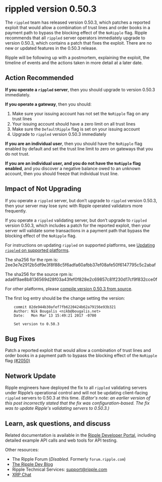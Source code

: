 # rippled version 0.50.3

The `rippled` team has released version 0.50.3, which patches a reported exploit that would allow a combination of trust lines and order books in a payment path to bypass the blocking effect of the `NoRipple` flag. Ripple recommends that all `rippled` server operators immediately upgrade to version 0.50.3, which contains a patch that fixes the exploit. There are no new or updated features in the 0.50.3 release.

Ripple will be following up with a postmortem, explaining the exploit, the timeline of events and the actions taken in more detail at a later date.

## Action Recommended

**If you operate a `rippled` server**, then you should upgrade to version 0.50.3 immediately.

**If you operate a gateway**, then you should:
1. Make sure your issuing account has not set the `NoRipple` flag on any trust lines
2. Your issuing account should have a zero limit on all trust lines
3. Make sure the `DefaultRipple` flag is set on your issuing account
4. Upgrade to `rippled` version 0.50.3 immediately

**If you are an individual user**, then you should have the `NoRipple` flag enabled by default and set the trust line limit to zero on gateways that you do not trust.

**If you are an individual user, and you do not have the `NoRipple` flag enabled**, and you discover a negative balance owed to an unknown account, then you should freeze that individual trust line.

## Impact of Not Upgrading

If you operate a `rippled` server, but don’t upgrade to `rippled` version 0.50.3, then your server may lose sync with Ripple operated validators more frequently.

If you operate a `rippled` validating server, but don’t upgrade to `rippled` version 0.50.3, which includes a patch for the reported exploit, then your server will validate some transactions in a payment path that bypass the blocking effect of the `NoRipple` flag.

For instructions on updating `rippled` on supported platforms, see [Updating `rippled` on supported platforms](https://ripple.com/build/rippled-setup/#updating-rippled).

The sha256 for the rpm is: 2ee3e7e2912b5df9e3f8f88c5f6adfa60afbb37ef08afe50f6147795c5c2abaf

The sha256 for the source rpm is: ada6f9ae8b8136569d28f03a43fef0f828e2c69857c81f230d17cf9f832cce0f

For other platforms, please [compile version 0.50.3 from source](https://github.com/ripple/rippled/tree/master/Builds).

The first log entry should be the change setting the version:

        commit 82de944b30afef7fb6220424b62a79156e93b321
        Author: Nik Bougalis <nikb@bougalis.net>
        Date:   Mon Mar 13 15:49:21 2017 -0700

        Set version to 0.50.3

## Bug Fixes

Patch a reported exploit that would allow a combination of trust lines and order books in a payment path to bypass the blocking effect of the `NoRipple` flag [(#2050)](https://github.com/ripple/rippled/pull/2050/commits/0b187a6a4eb503c91efca997aae32c4c9b45f115)

## Network Update

Ripple engineers have deployed the fix to all `rippled` validating servers under Ripple’s operational control and will not be updating client-facing `rippled` servers to 0.50.3 at this time. _(Editor's note: an earlier version of this post incorrectly stated that the fix was configuration-based. The fix was to update Ripple's validating servers to 0.50.3.)_

## Learn, ask questions, and discuss
Related documentation is available in the [Ripple Developer Portal](https://ripple.com/build/), including detailed example API calls and web tools for API testing.

Other resources:

* The Ripple Forum (_Disabled._ Formerly `forum.ripple.com`)
* [The Ripple Dev Blog](https://developers.ripple.com/blog/)
* Ripple Technical Services: <support@ripple.com>
* [XRP Chat](http://www.xrpchat.com/)